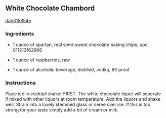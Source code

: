 ## White Chocolate Chambord

[dab315854e](http://www.food.com/recipe/white-chocolate-chambord-317175)

### Ingredients

 - 1 ounce of spartan, real semi-sweet chocolate baking chips, upc: 011213162966

 - 1 ounce of raspberries, raw

 - 1 ounce of alcoholic beverage, distilled, vodka, 80 proof

### Instructions

Place ice in cocktail shaker FIRST. The white chocolate liquer will seperate if mixed with other liquors at room temperature. Add the liquors and shake well. Strain into a lovely stemmed glass or serve over ice. If this is too strong for your taste simply add a bit of cream or milk.